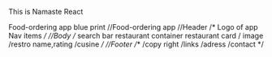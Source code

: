 This is Namaste React

Food-ordering app blue print
//Food-ordering app
//Header
 /*
  Logo of app
  Nav items
  */
//Body
/* 
search bar
restaurant container
restaurant card
  / image
  /restro name,rating
  /cusine
*/
//Footer
/**
 /copy right
 /links
 /adress
 /contact
 */